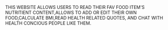 THIS WEBSITE ALLOWS USERS TO READ THEIR FAV FOOD ITEM'S NUTRITIENT CONTENT,ALLOWS TO ADD OR EDIT THEIR OWN FOOD,CALCULATE BMI,READ HEALTH RELATED QUOTES, AND CHAT WITH HEALTH CONCIOUS PEOPLE LIKE THEM.
